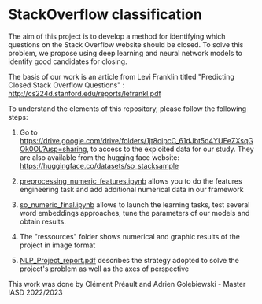 # StackOverflow classification

The aim of this project is to develop a method for identifying which questions on the Stack Overflow website should be closed. To solve this problem, we propose using deep learning and neural network models to identify good candidates for closing.

The basis of our work is an article from Levi Franklin titled "Predicting Closed Stack Overflow Questions" : http://cs224d.stanford.edu/reports/lefrankl.pdf


To understand the elements of this repository, please follow the following steps:


1. Go to https://drive.google.com/drive/folders/1jt8oipcC_61dJbt5d4YUEeZXsqGOk0OL?usp=sharing, to access to the exploited data for our study. They are also available from the hugging face website: https://huggingface.co/datasets/so_stacksample

2. [preprocessing_numeric_features.ipynb](scripts/preprocessing_numeric_features.ipynb) allows you to do the features engineering task and add additional numerical data in our framework

3. [so_numeric_final.ipynb](scripts/so_numeric_final.ipynb) allows to launch the learning tasks, test several word embeddings approaches, tune the parameters of our models and obtain results.

4. The "ressources" folder shows numerical and graphic results of the project in image format

5. [NLP_Project_report.pdf](NLP_Project_report.pdf) describes the strategy adopted to solve the project's problem as well as the axes of perspective


This work was done by Clément Préault and Adrien Golebiewski - Master IASD 2022/2023


